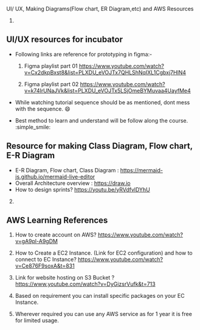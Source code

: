UI/ UX, Making Diagrams(Flow chart, ER Diagram,etc) and AWS Resources

1.

## UI/UX resources for incubator


- Following links are reference for prototyping in figma:-

   1. Figma playlist part 01
		https://www.youtube.com/watch?v=Cx2dkpBxst8&list=PLXDU_eVOJTx7QHLShNqIXL1Cgbxj7HlN4

   2. Figma playlist part 02
		https://www.youtube.com/watch?v=k74IrUNaJVk&list=PLXDU_eVOJTx5LSjOmeBYMuvaa4UayfMe4

- While watching tutorial sequence should be as mentioned, dont mess with the sequence.  :smile:

- Best method to learn and understand will be follow along the course.  :simple_smile:

## Resource for making Class Diagram, Flow chart, E-R Diagram

- E-R Diagram, Flow chart, Class Diagram : https://mermaid-js.github.io/mermaid-live-editor
- Overall Architecture overview : https://draw.io
- How to design sprints? https://youtu.be/yRVdfvlDYhU


2.

## AWS Learning References

1. How to create account on AWS?
	https://www.youtube.com/watch?v=gA9pl-A9gDM

2. How to Create a EC2 Instance. (Link for EC2 configuration) and how to connect to EC Instance? 
	https://www.youtube.com/watch?v=Ce876F9soxA&t=831 

3. Link for website hosting on S3 Bucket ?
	https://www.youtube.com/watch?v=DyGizsrVufk&t=713

4. Based on requirement you can install specific packages on your EC Instance.

5. Wherever required you can use any AWS service as for 1 year it is free for limited usage.


